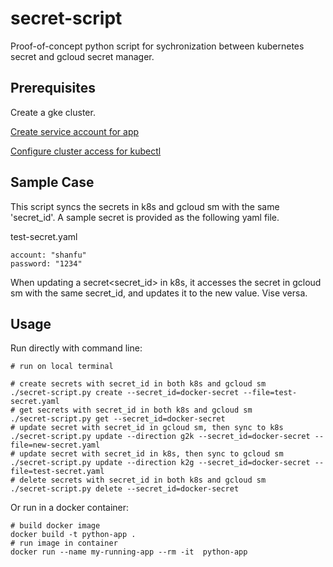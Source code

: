 # secret-script
Proof-of-concept python script for sychronization between kubernetes secret and gcloud secret manager.

## Prerequisites
Create a gke cluster.

[Create service account for app](https://cloud.google.com/docs/authentication/production#command-line)

[Configure cluster access for kubectl](https://cloud.google.com/kubernetes-engine/docs/how-to/cluster-access-for-kubectl)

## Sample Case
This script syncs the secrets in k8s and gcloud sm with the same 'secret_id'.
A sample secret is provided as the following yaml file.

test-secret.yaml
```
account: "shanfu"
password: "1234"
```
When updating a secret<secret_id> in k8s, it accesses the secret in gcloud sm with the same secret_id, and updates it to the new value.
Vise versa.

## Usage
Run directly with command line:

```
# run on local terminal

# create secrets with secret_id in both k8s and gcloud sm
./secret-script.py create --secret_id=docker-secret --file=test-secret.yaml
# get secrets with secret_id in both k8s and gcloud sm
./secret-script.py get --secret_id=docker-secret
# update secret with secret_id in gcloud sm, then sync to k8s
./secret-script.py update --direction g2k --secret_id=docker-secret --file=new-secret.yaml
# update secret with secret_id in k8s, then sync to gcloud sm
./secret-script.py update --direction k2g --secret_id=docker-secret --file=test-secret.yaml
# delete secrets with secret_id in both k8s and gcloud sm
./secret-script.py delete --secret_id=docker-secret
```

Or run in a docker container:
```
# build docker image
docker build -t python-app .
# run image in container
docker run --name my-running-app --rm -it  python-app
```